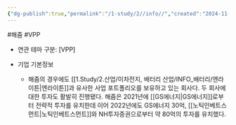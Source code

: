 ```yaml
---
{"dg-publish":true,"permalink":"/1-study/2//info//","created":"2024-11-20T21:02:27.703+09:00","updated":"2025-06-26T16:52:40.896+09:00"}
---
```


#해줌 #VPP

- 연관 테마 구분: [VPP]

- 기업 기본정보
	- 해줌의 경우에도 [[1.Study/2.산업/이차전지, 배터리 산업/INFO_배터리/엔라이튼\|엔라이튼]]과 유사한 사업 포트폴리오를 보유하고 있는 회사다. 두 회사에 대한 투자도 활발히 진행됐다. 해줌은 2021년에 [[GS에너지\|GS에너지]]로부터 전략적 투자를 유치한데 이어 2022년에도 GS에너지 30억, [[노틱인베트스먼트\|노틱인베트스먼트]]와 NH투자증권으로부터 약 80억의 투자를 유치했다.
